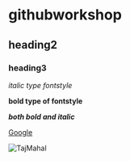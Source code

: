 # githubworkshop
## heading2
### heading3
*italic type fontstyle*

**bold type of fontstyle**

***both bold and italic***

[Google](https://www.bing.com/search?q=google&cvid=616f6ab37d4b428e948390aa23ccb838&aqs=edge.1.69i57j0l8.4878j0j1&pglt=43&FORM=ANNTA1&PC=U531)

![TajMahal](https://th.bing.com/th/id/OIP.4F_XSCgbRAaYoVvPRq-7MAHaFS?pid=ImgDet&rs=1)
